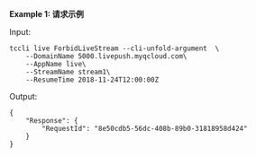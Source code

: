 **Example 1: 请求示例**



Input: 

```
tccli live ForbidLiveStream --cli-unfold-argument  \
    --DomainName 5000.livepush.myqcloud.com\
    --AppName live\
    --StreamName stream1\
    --ResumeTime 2018-11-24T12:00:00Z
```

Output: 
```
{
    "Response": {
        "RequestId": "8e50cdb5-56dc-408b-89b0-31818958d424"
    }
}
```

